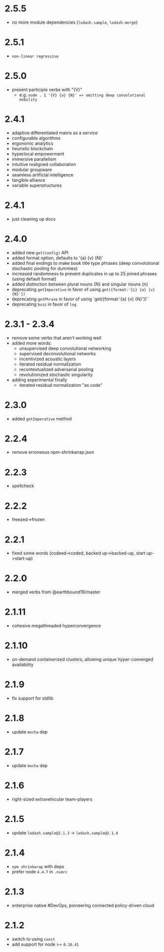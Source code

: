 # 2.5.5
  - no more module dependencies (`lodash.sample`, `lodash.merge`)

# 2.5.1
  - `non-linear regressive`

# 2.5.0
  - present participle verbs with "{V}"
    - e.g. ```node . 1 '{V} {a} {N}' => omitting deep convolutional mobility```

# 2.4.1
  - adaptive differentiated matrix as a service
  - configurable algorithms
  - ergonomic analytics
  - heuristic blockchain
  - hyperlocal empowerment
  - immersive parallelism
  - intuitive realigned collaboration
  - modular groupware
  - seamless artificial intelligence
  - tangible alliance
  - variable superstructures

# 2.4.1
  - just cleaning up docs

# 2.4.0
  - added new `get(config)` API
  - added format option, defaults to '{a} {v} {N}'
  - added final endings to make book title type phrases (deep convolutional stochastic pooling for dummies)
  - increased randomness to prevent duplicates in up to 25 joined phrases (using default format)
  - added distinction between plural nouns {N} and singular nouns {n}
  - deprecating `getImperative` in favor of using `get({format:'{i} {a} {v} {N}'})`
  - deprecating `getPhrase` in favor of using `get({format:'{a} {v} {N}'})``
  - deprecating `buzz` in favor of `log`

# 2.3.1 - 2.3.4
  - remove some verbs that aren't working well
  - added more words:
    - unsupervised deep convolutional networking
    - supervised deconvolutional networks
    - incentivized acoustic layers
    - iterated residual normalization
    - recontextualized adversarial pooling
    - revolutionized stochastic singularity
  - adding experimental finally
    - iterated residual normalization "as code"

# 2.3.0
  - added `getImperative` method

# 2.2.4
  - remove erroneous npm-shrinkwrap.json

# 2.2.3
  - spellcheck

# 2.2.2
  - freezed->frozen

# 2.2.1
  - fixed some words (codeed->coded, backed up->backed-up, start up->start-up)

# 2.2.0
  - merged verbs from @earthbound19/master

# 2.1.11
  - cohesive megathreaded hyperconvergence

# 2.1.10
  - on-demand containerized clusters, allowing unique hyper-converged availability

# 2.1.9
  - fix support for stdlib

# 2.1.8
  - update `mocha` dep

# 2.1.7
  - update `mocha` dep

# 2.1.6
  - right-sized extravehicular team-players

# 2.1.5
  - update `lodash.sample@2.1.3` -> `lodash.sample@2.1.4`

# 2.1.4
  - `npm shrinkwrap` with deps
  - prefer node `4.4.7` in `.nvmrc`

# 2.1.3
  - enterprise native #DevOps, pioneering connected policy-driven cloud

# 2.1.2
  - switch to using `const`
  - add support for node >= `0.10.41`

